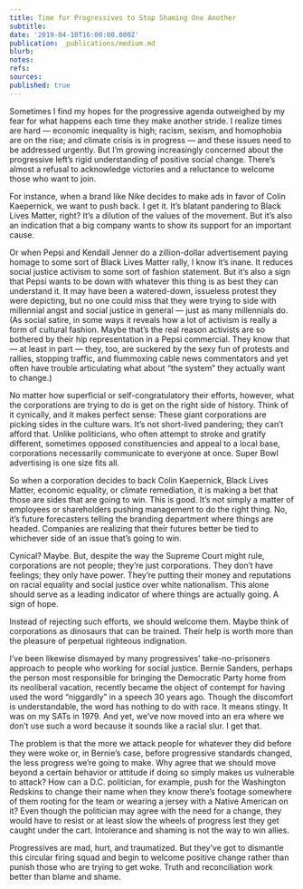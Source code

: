 ```yaml
---
title: Time for Progressives to Stop Shaming One Another
subtitle: 
date: '2019-04-10T16:00:00.000Z'
publication: _publications/medium.md
blurb: 
notes: 
refs: 
sources: 
published: true
---
```

Sometimes I find my hopes for the progressive agenda outweighed by my fear for what happens each time they make another stride. I realize times are hard — economic inequality is high; racism, sexism, and homophobia are on the rise; and climate crisis is in progress — and these issues need to be addressed urgently. But I’m growing increasingly concerned about the progressive left’s rigid understanding of positive social change. There’s almost a refusal to acknowledge victories and a reluctance to welcome those who want to join.

For instance, when a brand like Nike decides to make ads in favor of Colin Kaepernick, we want to push back. I get it. It’s blatant pandering to Black Lives Matter, right? It’s a dilution of the values of the movement. But it’s also an indication that a big company wants to show its support for an important cause.

Or when Pepsi and Kendall Jenner do a zillion-dollar advertisement paying homage to some sort of Black Lives Matter rally, I know it’s inane. It reduces social justice activism to some sort of fashion statement. But it’s also a sign that Pepsi wants to be down with whatever this thing is as best they can understand it. It may have been a watered-down, issueless protest they were depicting, but no one could miss that they were trying to side with millennial angst and social justice in general — just as many millennials do. (As social satire, in some ways it reveals how a lot of activism is really a form of cultural fashion. Maybe that’s the real reason activists are so bothered by their hip representation in a Pepsi commercial. They know that — at least in part — they, too, are suckered by the sexy fun of protests and rallies, stopping traffic, and flummoxing cable news commentators and yet often have trouble articulating what about “the system” they actually want to change.)

No matter how superficial or self-congratulatory their efforts, however, what the corporations are trying to do is get on the right side of history. Think of it cynically, and it makes perfect sense: These giant corporations are picking sides in the culture wars. It’s not short-lived pandering; they can’t afford that. Unlike politicians, who often attempt to stroke and gratify different, sometimes opposed constituencies and appeal to a local base, corporations necessarily communicate to everyone at once. Super Bowl advertising is one size fits all.

So when a corporation decides to back Colin Kaepernick, Black Lives Matter, economic equality, or climate remediation, it is making a bet that those are sides that are going to win. This is good. It’s not simply a matter of employees or shareholders pushing management to do the right thing. No, it’s future forecasters telling the branding department where things are headed. Companies are realizing that their futures better be tied to whichever side of an issue that’s going to win.

Cynical? Maybe. But, despite the way the Supreme Court might rule, corporations are not people; they’re just corporations. They don’t have feelings; they only have power. They’re putting their money and reputations on racial equality and social justice over white nationalism. This alone should serve as a leading indicator of where things are actually going. A sign of hope.

Instead of rejecting such efforts, we should welcome them. Maybe think of corporations as dinosaurs that can be trained. Their help is worth more than the pleasure of perpetual righteous indignation.

I’ve been likewise dismayed by many progressives’ take-no-prisoners approach to people who working for social justice. Bernie Sanders, perhaps the person most responsible for bringing the Democratic Party home from its neoliberal vacation, recently became the object of contempt for having used the word “niggardly” in a speech 30 years ago. Though the discomfort is understandable, the word has nothing to do with race. It means stingy. It was on my SATs in 1979. And yet, we’ve now moved into an era where we don’t use such a word because it sounds like a racial slur. I get that.

The problem is that the more we attack people for whatever they did before they were woke or, in Bernie’s case, before progressive standards changed, the less progress we’re going to make. Why agree that we should move beyond a certain behavior or attitude if doing so simply makes us vulnerable to attack? How can a D.C. politician, for example, push for the Washington Redskins to change their name when they know there’s footage somewhere of them rooting for the team or wearing a jersey with a Native American on it? Even though the politician may agree with the need for a change, they would have to resist or at least slow the wheels of progress lest they get caught under the cart. Intolerance and shaming is not the way to win allies.

Progressives are mad, hurt, and traumatized. But they’ve got to dismantle this circular firing squad and begin to welcome positive change rather than punish those who are trying to get woke. Truth and reconciliation work better than blame and shame.
